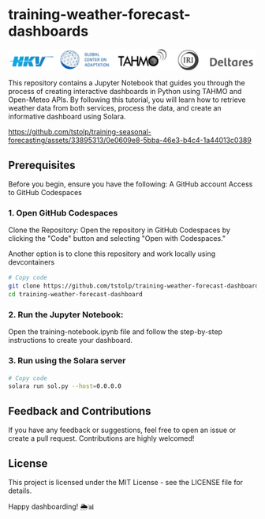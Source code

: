 # training-weather-forecast-dashboards

![alt text](data/images/partners.svg)

This repository contains a Jupyter Notebook that guides you through the process of creating interactive dashboards in Python using TAHMO and Open-Meteo APIs. By following this tutorial, you will learn how to retrieve weather data from both services, process the data, and create an informative dashboard using Solara.


https://github.com/tstolp/training-seasonal-forecasting/assets/33895313/0e0609e8-5bba-46e3-b4c4-1a44013c0389



## Prerequisites
Before you begin, ensure you have the following:
A GitHub account
Access to GitHub Codespaces

### 1. Open GitHub Codespaces 
Clone the Repository:
Open the repository in GitHub Codespaces by clicking the "Code" button and selecting "Open with Codespaces."

Another option is to clone this repository and work locally using devcontainers
```bash
# Copy code
git clone https://github.com/tstolp/training-weather-forecast-dashboards.git
cd training-weather-forecast-dashboard
```

### 2. Run the Jupyter Notebook:
Open the training-notebook.ipynb file and follow the step-by-step instructions to create your dashboard.

### 3. Run using the Solara server
```bash
# Copy code
solara run sol.py --host=0.0.0.0
```

## Feedback and Contributions
If you have any feedback or suggestions, feel free to open an issue or create a pull request. Contributions are highly welcomed!

## License
This project is licensed under the MIT License - see the LICENSE file for details.

Happy dashboarding! 🌦️📊
